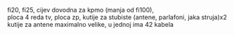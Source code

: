 fi20, 
fi25, 
cijev dovodna za kpmo (manja od fi100),  
ploca 4 reda tv, 
ploca zp, 
kutije za stubiste (antene, parlafoni, jaka struja)x2
kutije za antene maximalno velike, u jednoj ima 42 kabela
